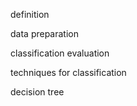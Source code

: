 definition

data preparation

classification evaluation

techniques for classification

decision tree
